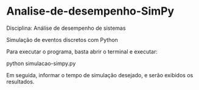 # Analise-de-desempenho-SimPy

Disciplina: Análise de desempenho de sistemas

Simulação de eventos discretos com Python

Para executar o programa, basta abrir o terminal e executar:

python simulacao-simpy.py

Em seguida, informar o tempo de simulação desejado, e serão exibidos os resultados.
